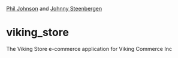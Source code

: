[Phil Johnson](github.com/philipcolejohnson) and [Johnny Steenbergen](github.com/jsteenb2)

viking_store
============

The Viking Store e-commerce application for Viking Commerce Inc
